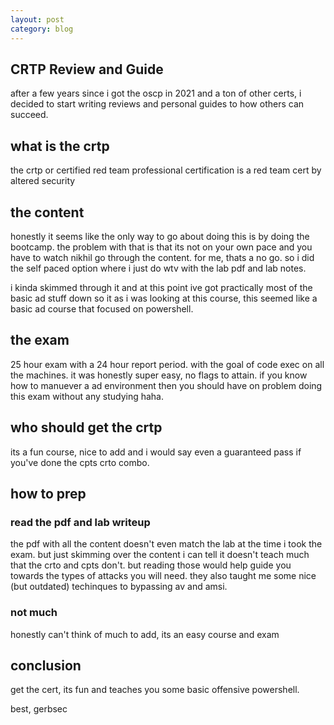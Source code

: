 ```yaml
---
layout: post
category: blog
---
```


## CRTP Review and Guide

after a few years since i got the oscp in 2021 and a ton of other certs, i decided to start writing reviews and personal guides to how others can
succeed. 

## what is the crtp

the crtp or certified red team professional certification is a red team cert by altered security 

## the content

honestly it seems like the only way to go about doing this is by doing the bootcamp. the problem with that is that its not on your own pace and you have to watch nikhil go through the content. for me, thats a no go. so i did the self paced option where i just do wtv with the lab pdf and lab notes. 

i kinda skimmed through it and at this point ive got practically most of the basic ad stuff down so it as i was looking at this course, this seemed like a basic ad course that focused on powershell.

## the exam

25 hour exam with a 24 hour report period. with the goal of code exec on all the machines. it was honestly super easy, no flags to attain. if you know how to manuever a ad environment then you should have on problem doing this exam without any studying haha.

## who should get the crtp

its a fun course, nice to add and i would say even a guaranteed pass if you've done the cpts crto combo.

## how to prep

### read the pdf and lab writeup

the pdf with all the content doesn't even match the lab at the time i took the exam. but just skimming over the content i can tell it doesn't teach much that the crto and cpts don't. but reading those would help guide you towards the types of attacks you will need. they also taught me some nice (but outdated) techinques to bypassing av and amsi.

### not much

honestly can't think of much to add, its an easy course and exam

## conclusion

get the cert, its fun and teaches you some basic offensive powershell.

best, gerbsec
